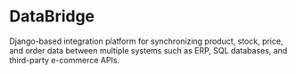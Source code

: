 # DataBridge

Django-based integration platform for synchronizing product, stock, price, and order data
between multiple systems such as ERP, SQL databases, and third-party e-commerce APIs.
